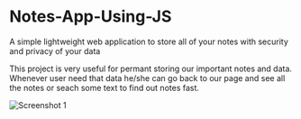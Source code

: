 # Notes-App-Using-JS
A simple lightweight web application to store all of your notes with security and privacy of your data

This project is very useful for permant storing our important notes and data. 
Whenever user need that data he/she can go back to our page and see all the notes or seach some text to find out notes fast.

![Screenshot 1](https://user-images.githubusercontent.com/104495928/181216573-710257f9-5610-42fd-bd5f-56df24afefbf.png)

